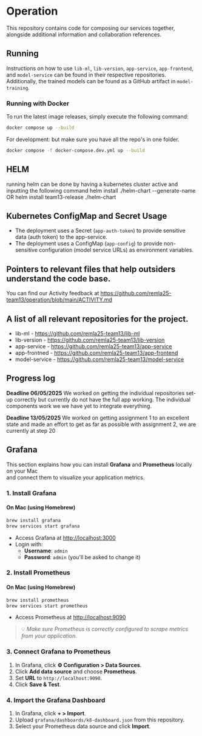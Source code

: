 # Operation
This repository contains code for composing our services together, alongside additional information and collaboration references.

## Running
Instructions on how to use `lib-ml`, `lib-version`, `app-service`, `app-frontend`, and `model-service` can be found in their respective repositories. Additionally, the trained models can be found as a GitHub artifact in `model-training`.

### Running with Docker
To run the latest image releases, simply execute the following command:

```bash
docker compose up --build
```

For development: but make sure you have all the repo's in one folder. 

```bash
docker compose -f docker-compose.dev.yml up --build
```

## HELM
running helm can be done by having a kubernetes cluster active and inputting the following command
helm install ./helm-chart --generate-name OR
helm install team13-release ./helm-chart

## Kubernetes ConfigMap and Secret Usage

- The deployment uses a Secret (`app-auth-token`) to provide sensitive data (auth token) to the app-service.
- The deployment uses a ConfigMap (`app-config`) to provide non-sensitive configuration (model service URLs) as environment variables.

## Pointers to relevant files that help outsiders understand the code base.
You can find our Activity feedback at https://github.com/remla25-team13/operation/blob/main/ACTIVITY.md

## A list of all relevant repositories for the project.
- lib-ml - https://github.com/remla25-team13/lib-ml
- lib-version - https://github.com/remla25-team13/lib-version
- app-service - https://github.com/remla25-team13/app-service
- app-frontned - https://github.com/remla25-team13/app-frontend
- model-service - https://github.com/remla25-team13/model-service

## Progress log
**Deadline 06/05/2025** We worked on getting the individual repositories set-up correctly but currently do not have the full app working. The individual components work we we have yet to integrate everything.

**Deadline 13/05/2025** We worked on getting assignment 1 to an excellent state and made an effort to get as far as possible with assignment 2, we are currently at step 20

## Grafana

This section explains how you can install **Grafana** and **Prometheus** locally on your Mac  
and connect them to visualize your application metrics.

### 1. Install Grafana

#### On Mac (using Homebrew)
```bash
brew install grafana
brew services start grafana
```

- Access Grafana at [http://localhost:3000](http://localhost:3000)
- Login with:
  - **Username**: `admin`
  - **Password**: `admin` (you'll be asked to change it)

### 2. Install Prometheus

#### On Mac (using Homebrew)
```bash
brew install prometheus
brew services start prometheus
```

- Access Prometheus at [http://localhost:9090](http://localhost:9090)

> 💡 _Make sure Prometheus is correctly configured to scrape metrics from your application._

### 3. Connect Grafana to Prometheus

1. In Grafana, click **⚙️  Configuration > Data Sources**.
2. Click **Add data source** and choose **Prometheus**.
3. Set **URL** to `http://localhost:9090`.
4. Click **Save & Test**.

### 4. Import the Grafana Dashboard

1. In Grafana, click **+ > Import**.
2. Upload `grafana/dashboards/k8-dashboard.json` from this repository.
3. Select your Prometheus data source and click **Import**.